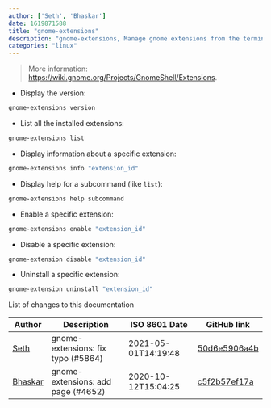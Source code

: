 ```yaml
---
author: ['Seth', 'Bhaskar']
date: 1619871588
title: "gnome-extensions"
description: "gnome-extensions, Manage gnome extensions from the terminal."
categories: "linux"
---
```

> More information: <https://wiki.gnome.org/Projects/GnomeShell/Extensions>.

- Display the version:

```bash
gnome-extensions version
```

- List all the installed extensions:

```bash
gnome-extensions list
```

- Display information about a specific extension:

```bash
gnome-extensions info "extension_id"
```

- Display help for a subcommand (like `list`):

```bash
gnome-extensions help subcommand
```

- Enable a specific extension:

```bash
gnome-extensions enable "extension_id"
```

- Disable a specific extension:

```bash
gnome-extension disable "extension_id"
```

- Uninstall a specific extension:

```bash
gnome-extension uninstall "extension_id"
```
List of changes to this documentation


Author | Description | ISO 8601 Date | GitHub link
------|-----|-----|-----
[Seth](mailto:seth@elypia.org) | gnome-extensions: fix typo (#5864) | 2021-05-01T14:19:48 | [50d6e5906a4b](https://github.com/tldr-pages/tldr/commit/50d6e5906a4b27fff00edfd617ca0c3e81551c5f)
[Bhaskar](mailto:43211224+BhaskarDutta2209@users.noreply.github.com) | gnome-extensions: add page (#4652) | 2020-10-12T15:04:25 | [c5f2b57ef17a](https://github.com/tldr-pages/tldr/commit/c5f2b57ef17a1dd786c5ff0dd3978d8842d2f257)

